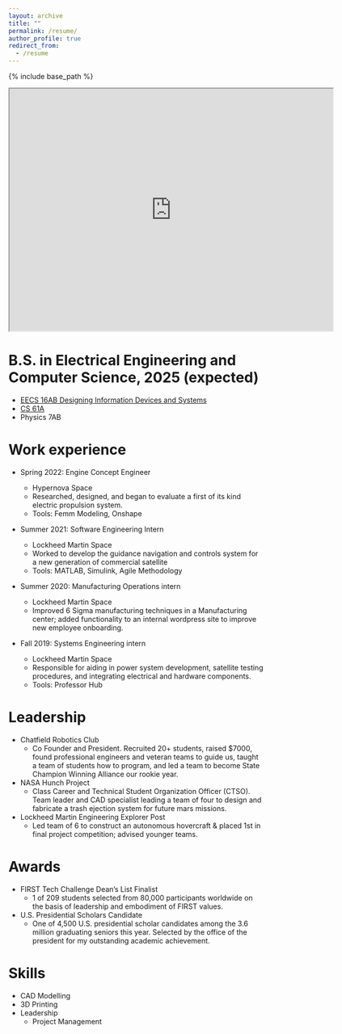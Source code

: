 ```yaml
---
layout: archive
title: ""
permalink: /resume/
author_profile: true
redirect_from:
  - /resume
---
```


{% include base_path %}
<iframe src="https://drive.google.com/file/d/1YTDmHMF5yKJwjE9xgHRStzbapqTyWHEv/preview" width="640" height="480" allow="autoplay"></iframe>

B.S. in Electrical Engineering and Computer Science, 2025 (expected)
======
* [EECS 16AB Designing Information Devices and Systems](https://www.eecs16b.org/)
* [CS 61A](https://inst.eecs.berkeley.edu/~cs61a/fa21/)
* Physics 7AB


Work experience
======
* Spring 2022: Engine Concept Engineer
  * Hypernova Space
  * Researched, designed, and began to evaluate a first of its kind electric propulsion system.
  * Tools: Femm Modeling, Onshape

* Summer 2021: Software Engineering Intern
  * Lockheed Martin Space
  * Worked to develop the guidance navigation and controls system for a new generation of commercial satellite
  * Tools: MATLAB, Simulink, Agile Methodology
  
* Summer 2020: Manufacturing Operations intern
  * Lockheed Martin Space
  * Improved 6 Sigma manufacturing techniques in a  Manufacturing center; added functionality to an internal wordpress site to improve new employee onboarding.


* Fall 2019: Systems Engineering intern
  * Lockheed Martin Space
  * Responsible for aiding in power system development, satellite testing procedures, and integrating electrical and hardware components.
  * Tools: Professor Hub
  
  
Leadership
=====
* Chatfield Robotics Club
  * Co Founder and President. Recruited 20+ students, raised $7000, found professional engineers and veteran teams to guide
us, taught a team of students how to program, and led a team to become State Champion Winning Alliance our rookie year.
* NASA Hunch Project
  * Class Career and Technical Student Organization Officer (CTSO). Team leader and CAD specialist leading a team of four to
design and fabricate a trash ejection system for future mars missions.
* Lockheed Martin Engineering Explorer Post
  * Led team of 6 to construct an autonomous hovercraft & placed 1st in final project
competition; advised younger teams.

Awards
=====
* FIRST Tech Challenge Dean’s List Finalist
  * 1 of 209 students selected from 80,000 participants worldwide on the basis of leadership and embodiment of FIRST values.
* U.S. Presidential Scholars Candidate
  * One of 4,500 U.S. presidential scholar candidates among the 3.6 million graduating seniors this year. Selected by the
office of the president for my outstanding academic achievement.


Skills
======
* CAD Modelling
* 3D Printing
* Leadership
  * Project Management
